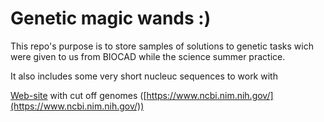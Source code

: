 # Genetic magic wands :)

This repo's purpose is to store samples of solutions to genetic tasks wich were given to us from BIOCAD while the science summer practice.

It also includes some very short nucleuc sequences to work with

[Web-site](https://www.ncbi.nim.nih.gov/) with cut off genomes ([https://www.ncbi.nim.nih.gov/](https://www.ncbi.nim.nih.gov/))

